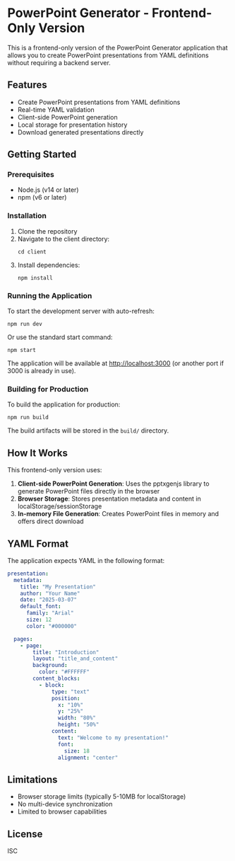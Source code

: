 # PowerPoint Generator - Frontend-Only Version

This is a frontend-only version of the PowerPoint Generator application that allows you to create PowerPoint presentations from YAML definitions without requiring a backend server.

## Features

- Create PowerPoint presentations from YAML definitions
- Real-time YAML validation
- Client-side PowerPoint generation
- Local storage for presentation history
- Download generated presentations directly

## Getting Started

### Prerequisites

- Node.js (v14 or later)
- npm (v6 or later)

### Installation

1. Clone the repository
2. Navigate to the client directory:
   ```
   cd client
   ```
3. Install dependencies:
   ```
   npm install
   ```

### Running the Application

To start the development server with auto-refresh:

```
npm run dev
```

Or use the standard start command:

```
npm start
```

The application will be available at [http://localhost:3000](http://localhost:3000) (or another port if 3000 is already in use).

### Building for Production

To build the application for production:

```
npm run build
```

The build artifacts will be stored in the `build/` directory.

## How It Works

This frontend-only version uses:

1. **Client-side PowerPoint Generation**: Uses the pptxgenjs library to generate PowerPoint files directly in the browser
2. **Browser Storage**: Stores presentation metadata and content in localStorage/sessionStorage
3. **In-memory File Generation**: Creates PowerPoint files in memory and offers direct download

## YAML Format

The application expects YAML in the following format:

```yaml
presentation:
  metadata:
    title: "My Presentation"
    author: "Your Name"
    date: "2025-03-07"
    default_font:
      family: "Arial"
      size: 12
      color: "#000000"

  pages:
    - page:
        title: "Introduction"
        layout: "title_and_content"
        background:
          color: "#FFFFFF"
        content_blocks:
          - block:
              type: "text"
              position:
                x: "10%"
                y: "25%"
                width: "80%"
                height: "50%"
              content:
                text: "Welcome to my presentation!"
                font:
                  size: 18
                alignment: "center"
```

## Limitations

- Browser storage limits (typically 5-10MB for localStorage)
- No multi-device synchronization
- Limited to browser capabilities

## License

ISC